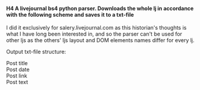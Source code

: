 #### H4 A livejournal bs4 python parser. Downloads the whole lj in accordance with the following scheme and saves it to a txt-file  

I did it exclusively for salery.livejournal.com as this historian's thoughts is what I have long been interested in, and so the parser can't be used for other ljs as the others' ljs layout and DOM elements names differ for every lj.  

Output txt-file structure:  
 
Post title  
Post date  
Post link  
Post text  
